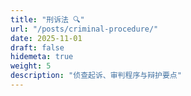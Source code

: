 ```yaml
---
title: "刑诉法 🔍"
url: "/posts/criminal-procedure/"
date: 2025-11-01
draft: false
hidemeta: true
weight: 5
description: "侦查起诉、审判程序与辩护要点"
---
```


